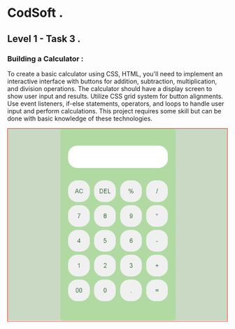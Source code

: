 # CodSoft .
## Level 1 - Task 3 .

### Building a Calculator :

To create a basic calculator using CSS, HTML, you'll need to implement an
interactive interface with buttons for addition, subtraction, multiplication, and division
operations. The calculator should have a display screen to show user input and results. Utilize
CSS grid system for button alignments. Use event listeners, if-else statements, operators, and
loops to handle user input and perform calculations. This project requires some skill but can be
done with basic knowledge of these technologies.

![Preview Image](/Upload.PNG)
